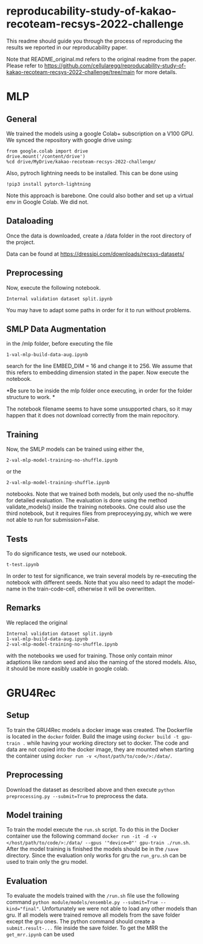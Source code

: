 # reproducability-study-of-kakao-recoteam-recsys-2022-challenge

This readme should guide you through the process of reproducing the results we reported in our reproducability paper. 

Note that README_original.md refers to the original readme from the paper. 
Please refer to https://github.com/cellularegg/reproducability-study-of-kakao-recoteam-recsys-2022-challenge/tree/main for more details.

# MLP
## General
We trained the models using a google Colab+ subscription on a V100 GPU. We synced the repository with google drive using:

```
from google.colab import drive
drive.mount('/content/drive')
%cd drive/MyDrive/kakao-recoteam-recsys-2022-challenge/
```
Also, pytroch lightning needs to be installed. This can be done using 

```
!pip3 install pytorch-lightning
```

Note this approach is barebone. One could also bother and set up a virtual env in Google Colab. We did not.


## Dataloading
Once the data is downloaded, create a /data folder in the root directory of the project. 

Data can be found at https://dressipi.com/downloads/recsys-datasets/

## Preprocessing
Now, execute the following notebook.

```
Internal validation dataset split.ipynb
```

You may have to adapt some paths in order for it to run without problems. 

## SMLP Data Augmentation
in the /mlp folder, before executing the file

```
1-val-mlp-build-data-aug.ipynb
```

search for the line EMBED_DIM = 16 and change it to 256. We assume that this refers to embedding dimension stated in the paper. Now execute the notebook. 

*Be sure to be inside the mlp folder once executing, in order for the folder structure to work. *

The notebook filename seems to have some unsupported chars, so it may happen that it does not download correctly from the main repocitory.

## Training
Now, the SMLP models can be trained using either the,

```
2-val-mlp-model-training-no-shuffle.ipynb
```
or the
```
2-val-mlp-model-training-shuffle.ipynb
```

notebooks. Note that we trained both models, but only used the no-shuffle for detailed evaluation. The evaluation is done using the method validate_models() inside the training notebooks. One could also use the third notebook, but it requires files from preproceyying.py, which we were not able to run for submission=False.

## Tests
To do significance tests, we used our notebook.
```
t-test.ipynb
```

In order to test for significance, we train several models by re-executing the notebook with different seeds. Note that you also need to adapt the model-name in the train-code-cell, otherwise it will be overwritten.


## Remarks
We replaced the original 

```
Internal validation dataset split.ipynb
1-val-mlp-build-data-aug.ipynb
2-val-mlp-model-training-no-shuffle.ipynb
```

with the notebooks we used for training. Those only contain minor adaptions like random seed and also the naming of the stored models. Also, it should be more easibly usable in google colab.

# GRU4Rec
## Setup
To train the GRU4Rec models a docker image was created. The Dockerfile is located in the `docker` folder. Build the image using `docker build -t gpu-train .` while having your working directory set to docker. The code and data are not copied into the docker image, they are mounted when starting the container using `docker run -v </host/path/to/code/>:/data/`.

## Preprocessing
Download the dataset as described above and then execute `python preprocessing.py --submit=True` to preprocess the data.

## Model training
To train the model execute the `run.sh` script. To do this in the Docker container use the following command `docker run -it -d -v </host/path/to/code/>:/data/ --gpus '"device=0"' gpu-train ./run.sh`. After the model training is finished the models should be in the `/save` directory. Since the evaluation only works for gru the `run_gru.sh` can be used to train only the gru model.

## Evaluation
To evaluate the models trained with the `/run.sh` file use the following command `python module/models/ensemble.py --submit=True --kind="final"`. Unfortunately we were not able to load any other models than gru. If all models were trained remove all models from the save folder except the gru ones. The python command should create a `submit.result-...` file inside the save folder. To get the MRR the `get_mrr.ipynb` can be used
